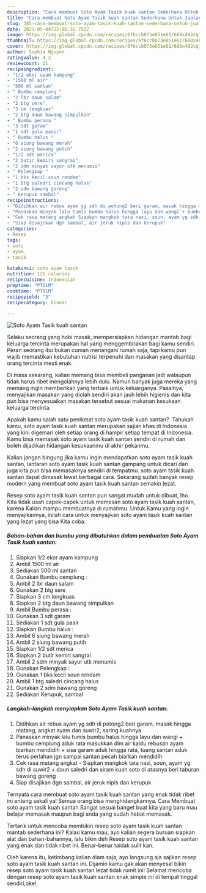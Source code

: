 ```yaml
---
description: "Cara membuat Soto Ayam Tasik kuah santan Sederhana Untuk Jualan"
title: "Cara membuat Soto Ayam Tasik kuah santan Sederhana Untuk Jualan"
slug: 385-cara-membuat-soto-ayam-tasik-kuah-santan-sederhana-untuk-jualan
date: 2021-05-04T22:06:32.758Z
image: https://img-global.cpcdn.com/recipes/6f6ccb073e851e61/680x482cq70/soto-ayam-tasik-kuah-santan-foto-resep-utama.jpg
thumbnail: https://img-global.cpcdn.com/recipes/6f6ccb073e851e61/680x482cq70/soto-ayam-tasik-kuah-santan-foto-resep-utama.jpg
cover: https://img-global.cpcdn.com/recipes/6f6ccb073e851e61/680x482cq70/soto-ayam-tasik-kuah-santan-foto-resep-utama.jpg
author: Sophia Nguyen
ratingvalue: 4.2
reviewcount: 11
recipeingredient:
- "1/2 ekor ayam kampung"
- "1500 ml air"
- "500 ml santan"
- " Bumbu cemplung "
- "2 lbr daun salam"
- "2 btg sere"
- "3 cm lengkuas"
- "2 btg daun bawang simpulkan"
- " Bumbu perasa "
- "3 sdt garam"
- "1 sdt gula pasir"
- " Bumbu halus "
- "6 siung bawang merah"
- "2 siung bawang putih"
- "1/2 sdt merica"
- "2 butir kemiri sangrai"
- "2 sdm minyak sayur utk menumis"
- " Pelengkap "
- "1 bks kecil soun rendam"
- "1 btg saledri cincang halus"
- "2 sdm bawang goreng"
- " Kerupuk sambal"
recipeinstructions:
- "Didihkan air rebus ayam yg sdh di potong2 beri garam, masak hingga matang, angkat ayam dan suwir2, saring kuahnya"
- "Panaskan minyak lalu tumis bumbu halus hingga layu dan wangi + bumbu cemplung aduk rata masukkan dlm air kaldu rebusan ayam biarkan mendidih + sisa garam aduk hingga rata, tuang santan aduk terus perlahan jgn sampai santan pecah biarkan mendidih"
- "Cek rasa matang angkat Siapkan mangkok tata nasi, soun, ayam yg sdh di suwir2 + daun saledri dan siram kuah soto di atasnya beri taburan bawang goreng"
- "Siap disajikan dgn sambal, air jeruk nipis dan kerupuk"
categories:
- Resep
tags:
- soto
- ayam
- tasik

katakunci: soto ayam tasik 
nutrition: 126 calories
recipecuisine: Indonesian
preptime: "PT21M"
cooktime: "PT31M"
recipeyield: "3"
recipecategory: Dinner

---
```



![Soto Ayam Tasik kuah santan](https://img-global.cpcdn.com/recipes/6f6ccb073e851e61/680x482cq70/soto-ayam-tasik-kuah-santan-foto-resep-utama.jpg)

Selaku seorang yang hobi masak, mempersiapkan hidangan mantab bagi keluarga tercinta merupakan hal yang menggembirakan bagi kamu sendiri. Peran seorang ibu bukan cuman menangani rumah saja, tapi kamu pun wajib memastikan kebutuhan nutrisi terpenuhi dan masakan yang disantap orang tercinta mesti enak.

Di masa  sekarang, kalian memang bisa membeli panganan jadi walaupun tidak harus ribet mengolahnya lebih dulu. Namun banyak juga mereka yang memang ingin memberikan yang terbaik untuk keluarganya. Pasalnya, menyajikan masakan yang diolah sendiri akan jauh lebih higienis dan kita pun bisa menyesuaikan masakan tersebut sesuai makanan kesukaan keluarga tercinta. 



Apakah kamu salah satu penikmat soto ayam tasik kuah santan?. Tahukah kamu, soto ayam tasik kuah santan merupakan sajian khas di Indonesia yang kini digemari oleh setiap orang di hampir setiap tempat di Indonesia. Kamu bisa memasak soto ayam tasik kuah santan sendiri di rumah dan boleh dijadikan hidangan kesukaanmu di akhir pekanmu.

Kalian jangan bingung jika kamu ingin mendapatkan soto ayam tasik kuah santan, lantaran soto ayam tasik kuah santan gampang untuk dicari dan juga kita pun bisa memasaknya sendiri di tempatmu. soto ayam tasik kuah santan dapat dimasak lewat berbagai cara. Sekarang sudah banyak resep modern yang membuat soto ayam tasik kuah santan semakin lezat.

Resep soto ayam tasik kuah santan pun sangat mudah untuk dibuat, lho. Kita tidak usah capek-capek untuk memesan soto ayam tasik kuah santan, karena Kalian mampu membuatnya di rumahmu. Untuk Kamu yang ingin menyajikannya, inilah cara untuk menyajikan soto ayam tasik kuah santan yang lezat yang bisa Kita coba.

<!--inarticleads1-->

##### Bahan-bahan dan bumbu yang dibutuhkan dalam pembuatan Soto Ayam Tasik kuah santan:

1. Siapkan 1/2 ekor ayam kampung
1. Ambil 1500 ml air
1. Sediakan 500 ml santan
1. Gunakan  Bumbu cemplung :
1. Ambil 2 lbr daun salam
1. Gunakan 2 btg sere
1. Siapkan 3 cm lengkuas
1. Siapkan 2 btg daun bawang simpulkan
1. Ambil  Bumbu perasa :
1. Gunakan 3 sdt garam
1. Sediakan 1 sdt gula pasir
1. Siapkan  Bumbu halus :
1. Ambil 6 siung bawang merah
1. Ambil 2 siung bawang putih
1. Siapkan 1/2 sdt merica
1. Siapkan 2 butir kemiri sangrai
1. Ambil 2 sdm minyak sayur utk menumis
1. Gunakan  Pelengkap :
1. Gunakan 1 bks kecil soun rendam
1. Ambil 1 btg saledri cincang halus
1. Gunakan 2 sdm bawang goreng
1. Sediakan  Kerupuk, sambal




<!--inarticleads2-->

##### Langkah-langkah menyiapkan Soto Ayam Tasik kuah santan:

1. Didihkan air rebus ayam yg sdh di potong2 beri garam, masak hingga matang, angkat ayam dan suwir2, saring kuahnya
1. Panaskan minyak lalu tumis bumbu halus hingga layu dan wangi + bumbu cemplung aduk rata masukkan dlm air kaldu rebusan ayam biarkan mendidih + sisa garam aduk hingga rata, tuang santan aduk terus perlahan jgn sampai santan pecah biarkan mendidih
1. Cek rasa matang angkat - Siapkan mangkok tata nasi, soun, ayam yg sdh di suwir2 + daun saledri dan siram kuah soto di atasnya beri taburan bawang goreng
1. Siap disajikan dgn sambal, air jeruk nipis dan kerupuk




Ternyata cara membuat soto ayam tasik kuah santan yang enak tidak ribet ini enteng sekali ya! Semua orang bisa menghidangkannya. Cara Membuat soto ayam tasik kuah santan Sangat sesuai banget buat kita yang baru mau belajar memasak maupun bagi anda yang sudah hebat memasak.

Tertarik untuk mencoba membikin resep soto ayam tasik kuah santan mantab sederhana ini? Kalau kamu mau, ayo kalian segera buruan siapkan alat dan bahan-bahannya, lalu bikin deh Resep soto ayam tasik kuah santan yang enak dan tidak ribet ini. Benar-benar taidak sulit kan. 

Oleh karena itu, ketimbang kalian diam saja, ayo langsung aja sajikan resep soto ayam tasik kuah santan ini. Dijamin kamu gak akan menyesal bikin resep soto ayam tasik kuah santan lezat tidak rumit ini! Selamat mencoba dengan resep soto ayam tasik kuah santan enak simple ini di tempat tinggal sendiri,oke!.

